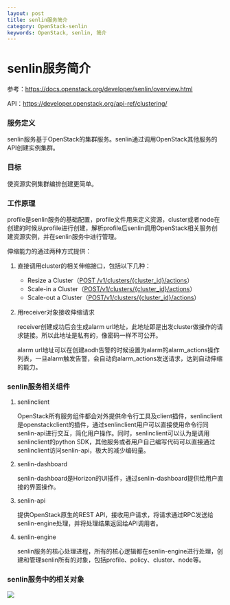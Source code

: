 ```yaml
---
layout: post
title: senlin服务简介
category: OpenStack-senlin
keywords: OpenStack, senlin, 简介
---
```


# senlin服务简介

参考：https://docs.openstack.org/developer/senlin/overview.html

API：https://developer.openstack.org/api-ref/clustering/

### 服务定义

senlin服务基于OpenStack的集群服务。senlin通过调用OpenStack其他服务的API创建实例集群。

### 目标

使资源实例集群编排创建更简单。

### 工作原理

profile是senlin服务的基础配置，profile文件用来定义资源，cluster或者node在创建的时候从profile进行创建，解析profile后senlin调用OpenStack相关服务创建资源实例，并在senlin服务中进行管理。



伸缩能力的通过两种方式提供：

1. 直接调用cluster的相关伸缩接口，包括以下几种：

   - Resize a Cluster（[POST /v1/clusters/{cluster_id}/actions](https://developer.openstack.org/api-ref/clustering/#resize-a-cluster)）
   - Scale-in a Cluster（[POST/v1/clusters/{cluster_id}/actions](https://developer.openstack.org/api-ref/clustering/#scale-in-a-cluster)）
   - Scale-out a Cluster（[POST/v1/clusters/{cluster_id}/actions](https://developer.openstack.org/api-ref/clustering/#scale-out-a-cluster)）

2. 用receiver对象接收伸缩请求

   receiver创建成功后会生成alarm url地址，此地址即是出发cluster做操作的请求链接。所以此地址是私有的，像密码一样不可公开。

   alarm url地址可以在创建aodh告警的时候设置为alarm的alarm_actions操作列表，一旦alarm触发告警，会自动向alarm_actions发送请求，达到自动伸缩的能力。

### senlin服务相关组件
1. senlinclient

   OpenStack所有服务组件都会对外提供命令行工具及client插件，senlinclient是openstackclient的插件，通过senlinclient用户可以直接使用命令行同senlin-api进行交互，简化用户操作。同时，senlinclient可以认为是调用senlinclient的python SDK，其他服务或者用户自己编写代码可以直接通过senlinclient访问senlin-api，极大的减少编码量。

2. senlin-dashboard

   senlin-dashboard是Horizon的UI插件，通过senlin-dashboard提供给用户直接的界面操作。

3. senlin-api

   提供OpenStack原生的REST API，接收用户请求，将请求通过RPC发送给senlin-engine处理，并将处理结果返回给API调用者。

4. senlin-engine

   senlin服务的核心处理进程，所有的核心逻辑都在senlin-engine进行处理，创建和管理senlin所有的对象，包括profile、policy、cluster、node等。

### senlin服务中的相关对象
![](https://raw.githubusercontent.com/whyliyi/whyliyi.github.io/master/_img/senlin/senlin-object.png)



 

